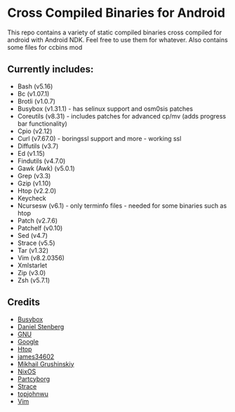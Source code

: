 # Cross Compiled Binaries for Android
This repo contains a variety of static compiled binaries cross compiled for android with Android NDK. Feel free to use them for whatever. Also contains some files for ccbins mod

## Currently includes:
* Bash (v5.16)
* Bc (v1.07.1)
* Brotli (v1.0.7)
* Busybox (v1.31.1) - has selinux support and osm0sis patches
* Coreutils (v8.31) - includes patches for advanced cp/mv (adds progress bar functionality)
* Cpio (v2.12)
* Curl (v7.67.0) - boringssl support and more - working ssl
* Diffutils (v3.7)
* Ed (v1.15)
* Findutils (v4.7.0)
* Gawk (Awk) (v5.0.1)
* Grep (v3.3)
* Gzip (v1.10)
* Htop (v2.2.0)
* Keycheck
* Ncursesw (v6.1) - only terminfo files - needed for some binaries such as htop
* Patch (v2.7.6)
* Patchelf (v0.10)
* Sed (v4.7)
* Strace (v5.5)
* Tar (v1.32)
* Vim (v8.2.0356)
* Xmlstarlet
* Zip (v3.0)
* Zsh (v5.7.1)

## Credits
* [Busybox](https://busybox.net/)
* [Daniel Stenberg](https://curl.haxx.se/)
* [GNU](https://www.gnu.org/software)
* [Google](https://github.com/google/brotli)
* [Htop](https://github.com/hishamhm/htop)
* [james34602](https://github.com/james34602)
* [Mikhail Grushinskiy](http://xmlstar.sourceforge.net/)
* [NixOS](https://nixos.org/patchelf.html)
* [Partcyborg](https://github.com/Magisk-Modules-Repo/zsh_arm64/)
* [Strace](https://github.com/strace/strace)
* [topjohnwu](https://github.com/topjohnwu/ndk-box-kitchen)
* [Vim](https://github.com/vim/vim)
